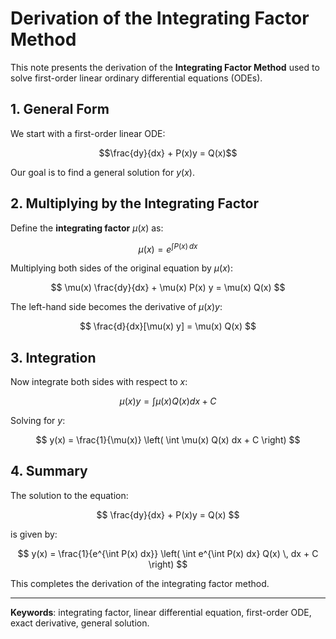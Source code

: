 # Derivation of the Integrating Factor Method

This note presents the derivation of the **Integrating Factor Method** used to solve first-order linear ordinary differential equations (ODEs).

## 1. General Form

We start with a first-order linear ODE:


$$\frac{dy}{dx} + P(x)y = Q(x)$$


Our goal is to find a general solution for $y(x)$.

## 2. Multiplying by the Integrating Factor

Define the **integrating factor** $\mu(x)$ as:

$$
\mu(x) = e^{\int P(x) \, dx}
$$

Multiplying both sides of the original equation by $\mu(x)$:

$$
\mu(x) \frac{dy}{dx} + \mu(x) P(x) y = \mu(x) Q(x)
$$

The left-hand side becomes the derivative of $\mu(x) y$:

$$
\frac{d}{dx}[\mu(x) y] = \mu(x) Q(x)
$$

## 3. Integration

Now integrate both sides with respect to $x$:

$$
\mu(x) y = \int \mu(x) Q(x) dx + C
$$

Solving for $y$:

$$
y(x) = \frac{1}{\mu(x)} \left( \int \mu(x) Q(x) dx + C \right)
$$

## 4. Summary

The solution to the equation:

$$
\frac{dy}{dx} + P(x)y = Q(x)
$$

is given by:

$$
y(x) = \frac{1}{e^{\int P(x) dx}} \left( \int e^{\int P(x) dx} Q(x) \, dx + C \right)
$$

This completes the derivation of the integrating factor method.

---

**Keywords**: integrating factor, linear differential equation, first-order ODE, exact derivative, general solution.
